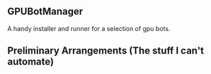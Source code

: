 ## GPUBotManager

A handy installer and runner for a selection of gpu bots.

## Preliminary Arrangements (The stuff I can't automate)
